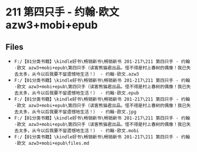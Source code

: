 # 211 第四只手 - 约翰·欧文 azw3+mobi+epub

## Files

- `F:/【01分类书籍】\kindle好书\畅销新书\畅销新书 201-217\211 第四只手 - 约翰·欧文 azw3+mobi+epub\第四只手（读客熊猫君出品。怪不得是村上春树的偶像！我已失去太多，从今以后我要不留遗憾地生活！） - 约翰·欧文.azw3`
- `F:/【01分类书籍】\kindle好书\畅销新书\畅销新书 201-217\211 第四只手 - 约翰·欧文 azw3+mobi+epub\第四只手（读客熊猫君出品。怪不得是村上春树的偶像！我已失去太多，从今以后我要不留遗憾地生活！） - 约翰·欧文.epub`
- `F:/【01分类书籍】\kindle好书\畅销新书\畅销新书 201-217\211 第四只手 - 约翰·欧文 azw3+mobi+epub\第四只手（读客熊猫君出品。怪不得是村上春树的偶像！我已失去太多，从今以后我要不留遗憾地生活！） - 约翰·欧文.jpg`
- `F:/【01分类书籍】\kindle好书\畅销新书\畅销新书 201-217\211 第四只手 - 约翰·欧文 azw3+mobi+epub\第四只手（读客熊猫君出品。怪不得是村上春树的偶像！我已失去太多，从今以后我要不留遗憾地生活！） - 约翰·欧文.mobi`
- `F:/【01分类书籍】\kindle好书\畅销新书\畅销新书 201-217\211 第四只手 - 约翰·欧文 azw3+mobi+epub\files.md`
